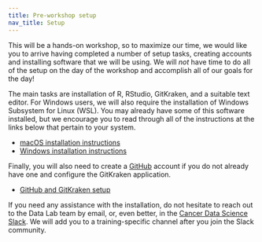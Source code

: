 ```yaml
---
title: Pre-workshop setup
nav_title: Setup
---
```


This will be a hands-on workshop, so to maximize our time, we would like you to arrive having completed a number of setup tasks, creating accounts and installing software that we will be using.
We will _not_ have time to do all of the setup on the day of the workshop and accomplish all of our goals for the day!

The main tasks are installation of R, RStudio, GitKraken, and a suitable text editor.
For Windows users, we will also require the installation of Windows Subsystem for Linux (WSL).
You may already have some of this software installed, but we encourage you to read through all of the instructions at the links below that pertain to your system.

- [macOS installation instructions](mac_installation_instructions.md)
- [Windows installation instructions](windows_installation_instructions.md)

Finally, you will also need to create a [GitHub](https://github.com) account if you do not already have one and configure the GitKraken application.

- [GitHub and GitKraken setup](github_gitkraken_setup_instructions.md)


If you need any assistance with the installation, do not hesitate to reach out to the Data Lab team by email, or, even better, in the [Cancer Data Science Slack](http://ccdatalab.org/slack). We will add you to a training-specific channel after you join the Slack community.
